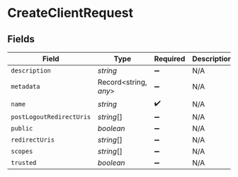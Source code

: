 # CreateClientRequest


## Fields

| Field                    | Type                     | Required                 | Description              |
| ------------------------ | ------------------------ | ------------------------ | ------------------------ |
| `description`            | *string*                 | :heavy_minus_sign:       | N/A                      |
| `metadata`               | Record<string, *any*>    | :heavy_minus_sign:       | N/A                      |
| `name`                   | *string*                 | :heavy_check_mark:       | N/A                      |
| `postLogoutRedirectUris` | *string*[]               | :heavy_minus_sign:       | N/A                      |
| `public`                 | *boolean*                | :heavy_minus_sign:       | N/A                      |
| `redirectUris`           | *string*[]               | :heavy_minus_sign:       | N/A                      |
| `scopes`                 | *string*[]               | :heavy_minus_sign:       | N/A                      |
| `trusted`                | *boolean*                | :heavy_minus_sign:       | N/A                      |